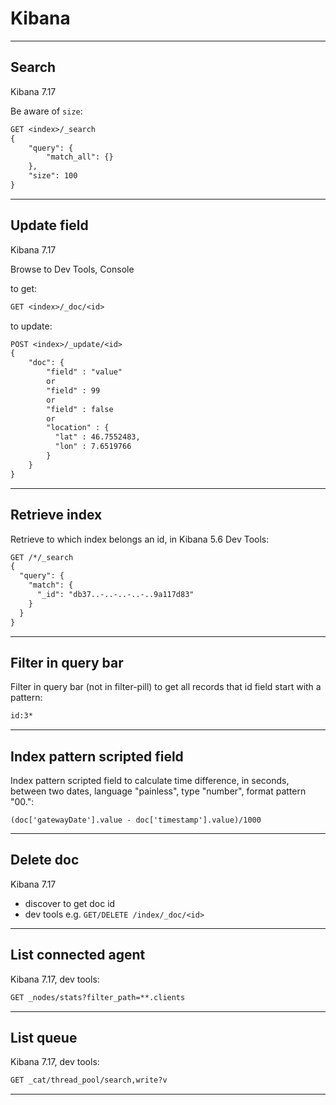 # Kibana

***

## Search

Kibana 7.17

Be aware of `size`:

```txt
GET <index>/_search
{
    "query": {
        "match_all": {}
    },
    "size": 100
}
```

***

## Update field

Kibana 7.17

Browse to Dev Tools, Console

to get:

```txt
GET <index>/_doc/<id>
```

to update:

```txt
POST <index>/_update/<id>
{
    "doc": {
        "field" : "value"
        or
        "field" : 99
        or
        "field" : false
        or
        "location" : {
          "lat" : 46.7552483,
          "lon" : 7.6519766
        }
    }
}
```

***

## Retrieve index

Retrieve to which index belongs an id, in Kibana 5.6 Dev Tools:

```txt
GET /*/_search
{
  "query": {
    "match": {
      "_id": "db37..-..-..-..-..9a117d83"
    }
  }
}
```

***

## Filter in query bar

Filter in query bar (not in filter-pill) to get all records that id field start with a pattern:

```txt
id:3*
```

***

## Index pattern scripted field

Index pattern scripted field to calculate time difference, in seconds, between two dates, language "painless", type "number", format pattern "00.":

```painless
(doc['gatewayDate'].value - doc['timestamp'].value)/1000
```

***

## Delete doc

Kibana 7.17

- discover to get doc id  
- dev tools e.g. `GET/DELETE /index/_doc/<id>`

***

## List connected agent

Kibana 7.17, dev tools:

```txt
GET _nodes/stats?filter_path=**.clients
```

***

## List queue

Kibana 7.17, dev tools:

```txt
GET _cat/thread_pool/search,write?v
```

***
